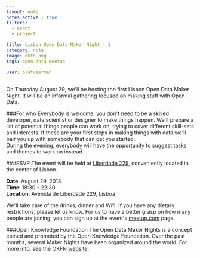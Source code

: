 ```yaml
---
layout: note
notes_active : true
filters:
  - event
  - project

title: Lisbon Open Data Maker Night - 1
category: note
image: okfn.png
tags: open-data meetup

user: olafveerman
---
```

On Thursday August 29, we'll be hosting the first Lisbon Open Data Maker Night. It will be an informal gathering focused on making stuff with Open Data. 

###For who
Everybody is welcome, you don't need to be a skilled developer, data scientist or designer to make things happen. We'll prepare a list of potential things people can work on, trying to cover different skill-sets and interests. If these are your first steps in making things with data we'll pair you up with somebody that can get you started.  
During the evening, everybody will have the opportunity to suggest tasks and themes to work on instead.

###RSVP
The event will be held at [Liberdade 229](http://www.liberdade229.com), conveniently located in the center of Lisbon.

__Date__: August 29, 2013  
__Time__: 18:30 - 22:30  
__Location__: Avenida de Liberdade 229, Lisboa

We'll take care of the drinks, dinner and Wifi. If you have any dietary restrictions, please let us know. For us to have a better grasp on how many people are joining, you can sign up at the event's [meetup.com](http://www.meetup.com/OpenKnowledgeFoundation/Lisbon-PT/1005172/) page.

###Open Knowledge Foundation
The Open Data Maker Nights is a concept coined and promoted by the Open Knowledge Foundation. Over the past months, several Maker Nights have been organized around the world. For more info, see the OKFN [website](http://okfnlabs.org/events/open-data-maker/).